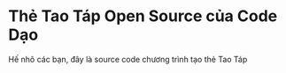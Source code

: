# Thẻ Tao Táp Open Source của Code Dạo

Hế nhô các bạn, đây là source code chương trình tạo thẻ Tao Táp